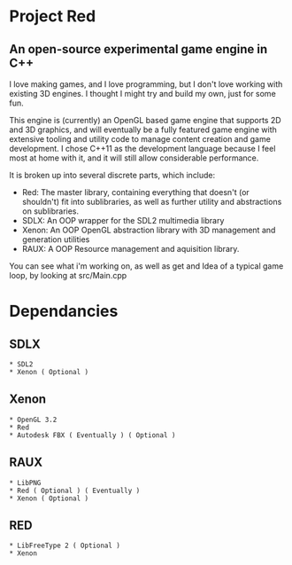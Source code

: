 Project Red
===========
An open-source experimental game engine in C++
----------------------------------------------

I love making games, and I love programming, but I don't love working with existing 3D engines. I thought I might try and build my own, just for some fun.

This engine is (currently) an OpenGL based game engine that supports 2D and 3D graphics, and will eventually be a fully featured game engine with extensive tooling and utility code to manage content creation and game development. I chose C++11 as the development language because I feel most at home with it, and it will still allow considerable performance.

It is broken up into several discrete parts, which include:

  * Red: The master library, containing everything that doesn't (or shouldn't) fit into sublibraries, as well as further utility and abstractions on sublibraries.
  * SDLX: An OOP wrapper for the SDL2 multimedia library
  * Xenon: An OOP OpenGL abstraction library with 3D management and generation utilities
  * RAUX: A OOP Resource management and aquisition library.
	
You can see what i'm working on, as well as get and Idea of a typical game loop, by looking at src/Main.cpp

Dependancies
============
SDLX
----
	* SDL2
	* Xenon ( Optional )
Xenon
-----
	* OpenGL 3.2
	* Red
	* Autodesk FBX ( Eventually ) ( Optional )
RAUX
----
	* LibPNG
	* Red ( Optional ) ( Eventually )
	* Xenon ( Optional )
RED
---
	* LibFreeType 2 ( Optional )
	* Xenon
